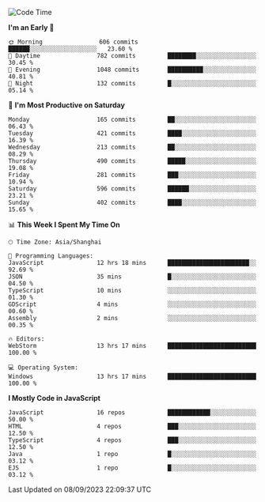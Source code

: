 <!--START_SECTION:waka-->
![Code Time](http://img.shields.io/badge/Code%20Time-2%2C627%20hrs%2059%20mins-blue)

**I'm an Early 🐤** 

```text
🌞 Morning                606 commits         ██████░░░░░░░░░░░░░░░░░░░   23.60 % 
🌆 Daytime                782 commits         ████████░░░░░░░░░░░░░░░░░   30.45 % 
🌃 Evening                1048 commits        ██████████░░░░░░░░░░░░░░░   40.81 % 
🌙 Night                  132 commits         █░░░░░░░░░░░░░░░░░░░░░░░░   05.14 % 
```
📅 **I'm Most Productive on Saturday** 

```text
Monday                   165 commits         ██░░░░░░░░░░░░░░░░░░░░░░░   06.43 % 
Tuesday                  421 commits         ████░░░░░░░░░░░░░░░░░░░░░   16.39 % 
Wednesday                213 commits         ██░░░░░░░░░░░░░░░░░░░░░░░   08.29 % 
Thursday                 490 commits         █████░░░░░░░░░░░░░░░░░░░░   19.08 % 
Friday                   281 commits         ███░░░░░░░░░░░░░░░░░░░░░░   10.94 % 
Saturday                 596 commits         ██████░░░░░░░░░░░░░░░░░░░   23.21 % 
Sunday                   402 commits         ████░░░░░░░░░░░░░░░░░░░░░   15.65 % 
```


📊 **This Week I Spent My Time On** 

```text
🕑︎ Time Zone: Asia/Shanghai

💬 Programming Languages: 
JavaScript               12 hrs 18 mins      ███████████████████████░░   92.69 % 
JSON                     35 mins             █░░░░░░░░░░░░░░░░░░░░░░░░   04.50 % 
TypeScript               10 mins             ░░░░░░░░░░░░░░░░░░░░░░░░░   01.30 % 
GDScript                 4 mins              ░░░░░░░░░░░░░░░░░░░░░░░░░   00.60 % 
Assembly                 2 mins              ░░░░░░░░░░░░░░░░░░░░░░░░░   00.35 % 

🔥 Editors: 
WebStorm                 13 hrs 17 mins      █████████████████████████   100.00 % 

💻 Operating System: 
Windows                  13 hrs 17 mins      █████████████████████████   100.00 % 
```

**I Mostly Code in JavaScript** 

```text
JavaScript               16 repos            ████████████░░░░░░░░░░░░░   50.00 % 
HTML                     4 repos             ███░░░░░░░░░░░░░░░░░░░░░░   12.50 % 
TypeScript               4 repos             ███░░░░░░░░░░░░░░░░░░░░░░   12.50 % 
Java                     1 repo              █░░░░░░░░░░░░░░░░░░░░░░░░   03.12 % 
EJS                      1 repo              █░░░░░░░░░░░░░░░░░░░░░░░░   03.12 % 
```




 Last Updated on 08/09/2023 22:09:37 UTC
<!--END_SECTION:waka-->

<!--
**likaiqiang/likaiqiang** is a ✨ _special_ ✨ repository because its `README.md` (this file) appears on your GitHub profile.

Here are some ideas to get you started:

- 🔭 I’m currently working on ...
- 🌱 I’m currently learning ...
- 👯 I’m looking to collaborate on ...
- 🤔 I’m looking for help with ...
- 💬 Ask me about ...
- 📫 How to reach me: ...
- 😄 Pronouns: ...
- ⚡ Fun fact: ...
-->
